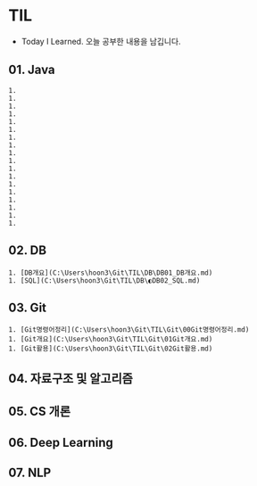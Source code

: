 # TIL
- Today I Learned. 오늘 공부한 내용을 남깁니다.

## 01. Java

	1. 
	1.  
	1.  
	1.  
	1.  
	1.  
	1.  
	1.  
	1.  
	1.  
	1.  
	1.  
	1.  
	1.  
	1.  
	1.  
	1.  
	1.  

## 02. DB

	1. [DB개요](C:\Users\hoon3\Git\TIL\DB\DB01_DB개요.md)
	1. [SQL](C:\Users\hoon3\Git\TIL\DB\◐DB02_SQL.md)

## 03. Git

	1. [Git명령어정리](C:\Users\hoon3\Git\TIL\Git\00Git명령어정리.md)
	1. [Git개요](C:\Users\hoon3\Git\TIL\Git\01Git개요.md)
	1. [Git활용](C:\Users\hoon3\Git\TIL\Git\02Git활용.md)

## 04. 자료구조 및 알고리즘

## 05. CS 개론

## 06. Deep Learning

## 07. NLP